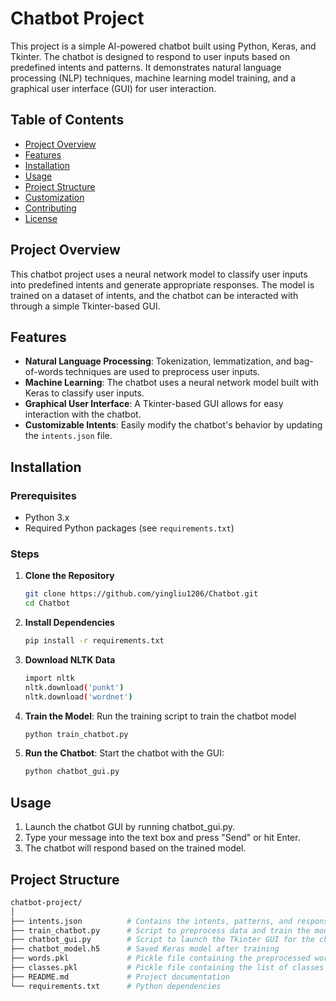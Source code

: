 # Chatbot Project

This project is a simple AI-powered chatbot built using Python, Keras, and Tkinter. The chatbot is designed to respond to user inputs based on predefined intents and patterns. It demonstrates natural language processing (NLP) techniques, machine learning model training, and a graphical user interface (GUI) for user interaction.

## Table of Contents

- [Project Overview](#project-overview)
- [Features](#features)
- [Installation](#installation)
- [Usage](#usage)
- [Project Structure](#project-structure)
- [Customization](#customization)
- [Contributing](#contributing)
- [License](#license)

## Project Overview

This chatbot project uses a neural network model to classify user inputs into predefined intents and generate appropriate responses. The model is trained on a dataset of intents, and the chatbot can be interacted with through a simple Tkinter-based GUI.

## Features

- **Natural Language Processing**: Tokenization, lemmatization, and bag-of-words techniques are used to preprocess user inputs.
- **Machine Learning**: The chatbot uses a neural network model built with Keras to classify user inputs.
- **Graphical User Interface**: A Tkinter-based GUI allows for easy interaction with the chatbot.
- **Customizable Intents**: Easily modify the chatbot's behavior by updating the `intents.json` file.

## Installation

### Prerequisites

- Python 3.x
- Required Python packages (see `requirements.txt`)

### Steps

1. **Clone the Repository**
   ```bash
   git clone https://github.com/yingliu1206/Chatbot.git
   cd Chatbot

2. **Install Dependencies**
   ```bash
   pip install -r requirements.txt

3. **Download NLTK Data**
   ```bash
   import nltk
   nltk.download('punkt')
   nltk.download('wordnet')

4. **Train the Model**: Run the training script to train the chatbot model
   ```bash
   python train_chatbot.py

5. **Run the Chatbot**: Start the chatbot with the GUI:
   ```bash
   python chatbot_gui.py


## Usage
1. Launch the chatbot GUI by running chatbot_gui.py.
2. Type your message into the text box and press "Send" or hit Enter.
3. The chatbot will respond based on the trained model.


## Project Structure
  ```bash
chatbot-project/
│
├── intents.json          # Contains the intents, patterns, and responses
├── train_chatbot.py      # Script to preprocess data and train the model
├── chatbot_gui.py        # Script to launch the Tkinter GUI for the chatbot
├── chatbot_model.h5      # Saved Keras model after training
├── words.pkl             # Pickle file containing the preprocessed words
├── classes.pkl           # Pickle file containing the list of classes (intents)
├── README.md             # Project documentation
└── requirements.txt      # Python dependencies

